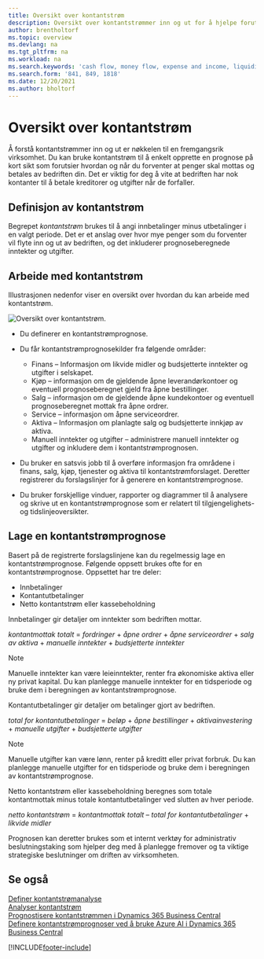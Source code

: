 ```yaml
---
title: Oversikt over kontantstrøm
description: Oversikt over kontantstrømmer inn og ut for å hjelpe forutsi penger som skal mottas og utbetales.
author: brentholtorf
ms.topic: overview
ms.devlang: na
ms.tgt_pltfrm: na
ms.workload: na
ms.search.keywords: 'cash flow, money flow, expense and income, liquidity, cash receipts minus cash payments'
ms.search.form: '841, 849, 1818'
ms.date: 12/20/2021
ms.author: bholtorf
---
```


# Oversikt over kontantstrøm

Å forstå kontantstrømmer inn og ut er nøkkelen til en fremgangsrik virksomhet. Du kan bruke kontantstrøm til å enkelt opprette en prognose på kort sikt som forutsier hvordan og når du forventer at penger skal mottas og betales av bedriften din. Det er viktig for deg å vite at bedriften har nok kontanter til å betale kreditorer og utgifter når de forfaller.

## Definisjon av kontantstrøm

Begrepet *kontantstrøm* brukes til å angi innbetalinger minus utbetalinger i en valgt periode. Det er et anslag over hvor mye penger som du forventer vil flyte inn og ut av bedriften, og det inkluderer prognoseberegnede inntekter og utgifter.

## Arbeide med kontantstrøm

Illustrasjonen nedenfor viser en oversikt over hvordan du kan arbeide med kontantstrøm.

![Oversikt over kontantstrøm.](media/finance_cash_flow_overview.png "Oversikt over kontantstrøm")

- Du definerer en kontantstrømprognose.  

- Du får kontantstrømprognosekilder fra følgende områder:  

  - Finans – Informasjon om likvide midler og budsjetterte inntekter og utgifter i selskapet.  
  - Kjøp – informasjon om de gjeldende åpne leverandørkontoer og eventuell prognoseberegnet gjeld fra åpne bestillinger.  
  - Salg – informasjon om de gjeldende åpne kundekontoer og eventuell prognoseberegnet mottak fra åpne ordrer.  
  - Service – informasjon om åpne serviceordrer.  
  - Aktiva – Informasjon om planlagte salg og budsjetterte innkjøp av aktiva.  
  - Manuell inntekter og utgifter – administrere manuell inntekter og utgifter og inkludere dem i kontantstrømprognosen.  
- Du bruker en satsvis jobb til å overføre informasjon fra områdene i finans, salg, kjøp, tjenester og aktiva til kontantstrømforslaget. Deretter registrerer du forslagslinjer for å generere en kontantstrømprognose.  
- Du bruker forskjellige vinduer, rapporter og diagrammer til å analysere og skrive ut en kontantstrømprognose som er relatert til tilgjengelighets- og tidslinjeoversikter.  

## Lage en kontantstrømprognose

Basert på de registrerte forslagslinjene kan du regelmessig lage en kontantstrømprognose. Følgende oppsett brukes ofte for en kontantstrømprognose. Oppsettet har tre deler:

- Innbetalinger  
- Kontantutbetalinger  
- Netto kontantstrøm eller kassebeholdning  

Innbetalinger gir detaljer om inntekter som bedriften mottar.

*kontantmottak totalt* = *fordringer* + *åpne ordrer* + *åpne serviceordrer* + *salg av aktiva* + *manuelle inntekter* + *budsjetterte inntekter*

> [!NOTE]
> Manuelle inntekter kan være leieinntekter, renter fra økonomiske aktiva eller ny privat kapital. Du kan planlegge manuelle inntekter for en tidsperiode og bruke dem i beregningen av kontantstrømprognose.

Kontantutbetalinger gir detaljer om betalinger gjort av bedriften.

*total for kontantutbetalinger* = *beløp* + *åpne bestillinger* + *aktivainvestering* + *manuelle utgifter* + *budsjetterte utgifter*

> [!NOTE]
> Manuelle utgifter kan være lønn, renter på kreditt eller privat forbruk. Du kan planlegge manuelle utgifter for en tidsperiode og bruke dem i beregningen av kontantstrømprognose.

Netto kontantstrøm eller kassebeholdning beregnes som totale kontantmottak minus totale kontantutbetalinger ved slutten av hver periode.

*netto kontantstrøm* = *kontantmottak totalt* – *total for kontantutbetalinger* + *likvide midler*

Prognosen kan deretter brukes som et internt verktøy for administrativ beslutningstaking som hjelper deg med å planlegge fremover og ta viktige strategiske beslutninger om driften av virksomheten.

## Se også

[Definer kontantstrømanalyse](finance-setup-cash-flow-analyses.md)  
[Analyser kontantstrøm](finance-analyze-cash-flow.md)  
[Prognostisere kontantstrømmen i Dynamics 365 Business Central](/training/modules/forecast-cash-flow-dynamics-365-business-central/index)  
[Definere kontantstrømprognoser ved å bruke Azure AI i Dynamics 365 Business Central](/training/modules/setup-cash-flow-forecasts/)  

[!INCLUDE[footer-include](includes/footer-banner.md)]
